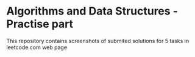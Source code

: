 # Algorithms and Data Structures - Practise part

This repository contains screenshots of submited solutions for 5 tasks in leetcode.com web page
